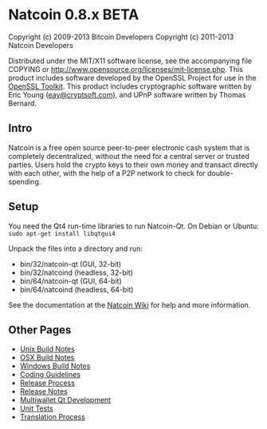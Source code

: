 Natcoin 0.8.x BETA
====================

Copyright (c) 2009-2013 Bitcoin Developers
Copyright (c) 2011-2013 Natcoin Developers

Distributed under the MIT/X11 software license, see the accompanying
file COPYING or http://www.opensource.org/licenses/mit-license.php.
This product includes software developed by the OpenSSL Project for use in the [OpenSSL Toolkit](http://www.openssl.org/). This product includes
cryptographic software written by Eric Young ([eay@cryptsoft.com](mailto:eay@cryptsoft.com)), and UPnP software written by Thomas Bernard.


Intro
---------------------
Natcoin is a free open source peer-to-peer electronic cash system that is
completely decentralized, without the need for a central server or trusted
parties.  Users hold the crypto keys to their own money and transact directly
with each other, with the help of a P2P network to check for double-spending.


Setup
---------------------
You need the Qt4 run-time libraries to run Natcoin-Qt. On Debian or Ubuntu:
	`sudo apt-get install libqtgui4`

Unpack the files into a directory and run:

- bin/32/natcoin-qt (GUI, 32-bit)
- bin/32/natcoind (headless, 32-bit)
- bin/64/natcoin-qt (GUI, 64-bit)
- bin/64/natcoind (headless, 64-bit)

See the documentation at the [Natcoin Wiki](http://natcoin.info)
for help and more information.


Other Pages
---------------------
- [Unix Build Notes](build-unix.md)
- [OSX Build Notes](build-osx.md)
- [Windows Build Notes](build-msw.md)
- [Coding Guidelines](coding.md)
- [Release Process](release-process.md)
- [Release Notes](release-notes.md)
- [Multiwallet Qt Development](multiwallet-qt.md)
- [Unit Tests](unit-tests.md)
- [Translation Process](translation_process.md)
